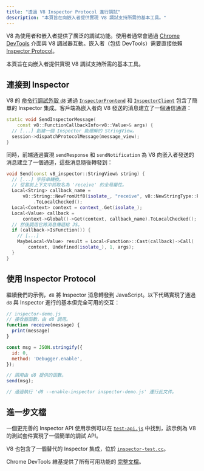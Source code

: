 ```yaml
---
title: "透過 V8 Inspector Protocol 進行調試"
description: "本頁旨在向嵌入者提供實現 V8 調試支持所需的基本工具。"
---
```

V8 為使用者和嵌入者提供了廣泛的調試功能。使用者通常會通過 [Chrome DevTools](https://developer.chrome.com/devtools) 介面與 V8 調試器互動。嵌入者（包括 DevTools）需要直接依賴 [Inspector Protocol](https://chromedevtools.github.io/debugger-protocol-viewer/tot/)。

本頁旨在向嵌入者提供實現 V8 調試支持所需的基本工具。

## 連接到 Inspector

V8 的 [命令行調試外殼 `d8`](/docs/d8) 通過 [`InspectorFrontend`](https://cs.chromium.org/chromium/src/v8/src/d8/d8.cc?l=2286&rcl=608c4a9c391f3b7cac68068d61f2a8996f216973) 和 [`InspectorClient`](https://cs.chromium.org/chromium/src/v8/src/d8/d8.cc?l=2355&rcl=608c4a9c391f3b7cac68068d61f2a8996f216973) 包含了簡單的 Inspector 集成。客戶端為嵌入者向 V8 發送的消息建立了一個通信通道：

```cpp
static void SendInspectorMessage(
    const v8::FunctionCallbackInfo<v8::Value>& args) {
  // [...] 創建一個 Inspector 能理解的 StringView。
  session->dispatchProtocolMessage(message_view);
}
```

同時，前端通過實現 `sendResponse` 和 `sendNotification` 為 V8 向嵌入者發送的消息建立了一個通道，這些消息隨後轉發到：

```cpp
void Send(const v8_inspector::StringView& string) {
  // [...] 字符串轉換。
  // 從當前上下文中抓取名為 'receive' 的全局屬性。
  Local<String> callback_name =
      v8::String::NewFromUtf8(isolate_, "receive", v8::NewStringType::kNormal)
          .ToLocalChecked();
  Local<Context> context = context_.Get(isolate_);
  Local<Value> callback =
      context->Global()->Get(context, callback_name).ToLocalChecked();
  // 然後調用它將消息傳遞給 JS。
  if (callback->IsFunction()) {
    // [...]
    MaybeLocal<Value> result = Local<Function>::Cast(callback)->Call(
        context, Undefined(isolate_), 1, args);
  }
}
```

## 使用 Inspector Protocol

繼續我們的示例，`d8` 將 Inspector 消息轉發到 JavaScript。以下代碼實現了通過 `d8` 與 Inspector 進行的基本但完全可用的交互：

```js
// inspector-demo.js
// 接收器函數，由 d8 調用。
function receive(message) {
  print(message)
}

const msg = JSON.stringify({
  id: 0,
  method: 'Debugger.enable',
});

// 調用由 d8 提供的函數。
send(msg);

// 通過執行 'd8 --enable-inspector inspector-demo.js' 運行此文件。
```

## 進一步文檔

一個更完善的 Inspector API 使用示例可以在 [`test-api.js`](https://cs.chromium.org/chromium/src/v8/test/debugger/test-api.js?type=cs&q=test-api&l=1) 中找到，該示例為 V8 的測試套件實現了一個簡單的調試 API。

V8 也包含了一個替代的 Inspector 集成，位於 [`inspector-test.cc`](https://cs.chromium.org/chromium/src/v8/test/inspector/inspector-test.cc?q=inspector-te+package:%5Echromium$&l=1)。

Chrome DevTools 維基提供了所有可用功能的 [完整文檔](https://chromedevtools.github.io/debugger-protocol-viewer/tot/)。
